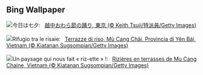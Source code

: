 ## Bing Wallpaper
![](https://www.bing.com/th?id=OHR.Tanabata2024_JA-JP1586960009_UHD.jpg&w=1000)今日は七夕:&nbsp;&ensp;[越中おわら節の踊り, 東京 (© Keith Tsuji/特派員/Getty Images)](https://www.bing.com/th?id=OHR.Tanabata2024_JA-JP1586960009_UHD.jpg)
<br><br/>
![](https://www.bing.com/th?id=OHR.YenBaiTerraces_IT-IT5762432409_UHD.jpg&w=1000)Rifugio tra le risaie:&nbsp;&ensp;[Terrazze di riso, Mù Cang Chải, Provincia di Yên Bái, Vietnam (© Kiatanan Sugsompian/Getty Images)](https://www.bing.com/th?id=OHR.YenBaiTerraces_IT-IT5762432409_UHD.jpg)
<br><br/>
![](https://www.bing.com/th?id=OHR.YenBaiTerraces_FR-FR9073206235_UHD.jpg&w=1000)Un paysage qui nous fait « riz-ette » !:&nbsp;&ensp;[Rizières en terrasses de Mu Cang Chaine, Vietnam (© Kiatanan Sugsompian/Getty Images)](https://www.bing.com/th?id=OHR.YenBaiTerraces_FR-FR9073206235_UHD.jpg)
<br><br/>
